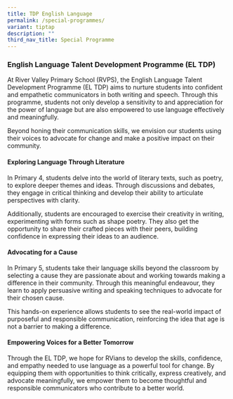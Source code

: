 ```yaml
---
title: TDP English Language
permalink: /special-programmes/
variant: tiptap
description: ""
third_nav_title: Special Programme
---
```

<h3><strong>English Language Talent Development Programme (EL TDP)</strong></h3>
<p>At River Valley Primary School (RVPS), the English Language Talent Development
Programme (EL TDP) aims to nurture students into confident and empathetic
communicators in both writing and speech. Through this programme, students
not only develop a sensitivity to and appreciation for the power of language
but are also empowered to use language effectively and meaningfully.</p>
<p>Beyond honing their communication skills, we envision our students using
their voices to advocate for change and make a positive impact on their
community.</p>
<h4><strong>Exploring Language Through Literature</strong></h4>
<p>In Primary 4, students delve into the world of literary texts, such as
poetry, to explore deeper themes and ideas. Through discussions and debates,
they engage in critical thinking and develop their ability to articulate
perspectives with clarity.</p>
<p>Additionally, students are encouraged to exercise their creativity in
writing, experimenting with forms such as shape poetry. They also get the
opportunity to share their crafted pieces with their peers, building confidence
in expressing their ideas to an audience.</p>
<h4><strong>Advocating for a Cause</strong></h4>
<p>In Primary 5, students take their language skills beyond the classroom
by selecting a cause they are passionate about and working towards making
a difference in their community. Through this meaningful endeavour, they
learn to apply persuasive writing and speaking techniques to advocate for
their chosen cause.</p>
<p>This hands-on experience allows students to see the real-world impact
of purposeful and responsible communication, reinforcing the idea that
age is not a barrier to making a difference.</p>
<h4><strong>Empowering Voices for a Better Tomorrow</strong></h4>
<p>Through the EL TDP, we hope for RVians to develop the skills, confidence,
and empathy needed to use language as a powerful tool for change. By equipping
them with opportunities to think critically, express creatively, and advocate
meaningfully, we empower them to become thoughtful and responsible communicators
who contribute to a better world.</p>
<p></p>
